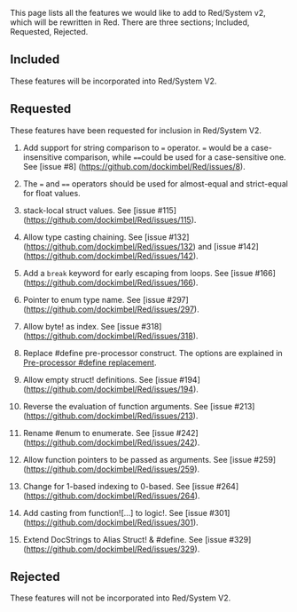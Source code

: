 This page lists all the features we would like to add to Red/System v2, which will be rewritten in Red. There are three sections; Included, Requested, Rejected.

## Included
These features will be incorporated into Red/System V2.

## Requested
These features have been requested for inclusion in Red/System V2.

1. Add support for string comparison to `=` operator. `=` would be a case-insensitive comparison, while `==`could be used for a case-sensitive one. See [issue #8] (https://github.com/dockimbel/Red/issues/8).

2. The `=` and `==` operators should be used for almost-equal and strict-equal for float values.

3. stack-local struct values. See [issue #115] (https://github.com/dockimbel/Red/issues/115). 

4. Allow type casting chaining. See [issue #132] (https://github.com/dockimbel/Red/issues/132) and [issue #142] (https://github.com/dockimbel/Red/issues/142).

5. Add a `break` keyword for early escaping from loops. See [issue #166] (https://github.com/dockimbel/Red/issues/166).

6. Pointer to enum type name. See [issue #297] (https://github.com/dockimbel/Red/issues/297).

7. Allow byte! as index. See [issue #318] (https://github.com/dockimbel/Red/issues/318).

8. Replace #define pre-processor construct. The options are explained in [Pre-processor #define replacement](https://github.com/dockimbel/Red/wiki/Alternatives-to-Red-System-pre-processor-%23define).

9. Allow empty struct! definitions. See [issue #194] (https://github.com/dockimbel/Red/issues/194).

10. Reverse the evaluation of function arguments. See [issue #213] (https://github.com/dockimbel/Red/issues/213).

11. Rename #enum to enumerate. See [issue #242] (https://github.com/dockimbel/Red/issues/242).

12. Allow function pointers to be passed as arguments. See [issue #259] (https://github.com/dockimbel/Red/issues/259).

13. Change for 1-based indexing to 0-based. See [issue #264] (https://github.com/dockimbel/Red/issues/264).

14. Add casting from function![...] to logic!. See [issue #301] (https://github.com/dockimbel/Red/issues/301).

15. Extend DocStrings to Alias Struct! & #define. See [issue #329] (https://github.com/dockimbel/Red/issues/329).


## Rejected
These features will not be incorporated into Red/System V2.